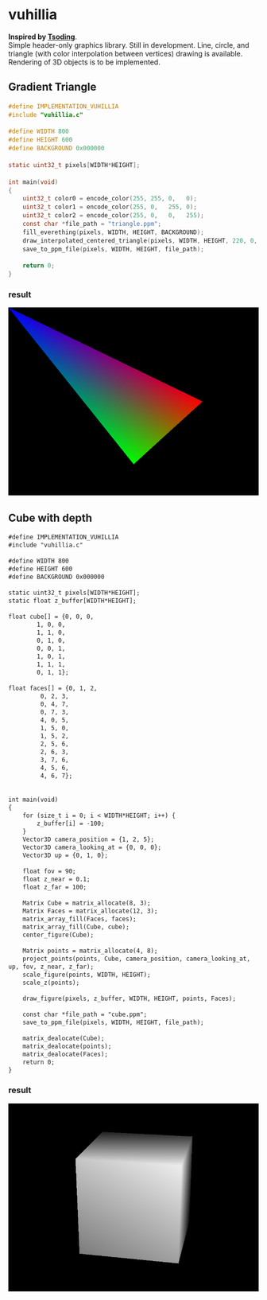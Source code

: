 # vuhillia
**Inspired by [Tsoding](https://github.com/tsoding)**.<br >Simple header-only graphics library. Still in development. Line, circle, and triangle (with color interpolation between vertices) drawing is available. Rendering of 3D objects is to be implemented. 

## Gradient Triangle
```c
#define IMPLEMENTATION_VUHILLIA
#include "vuhillia.c"

#define WIDTH 800
#define HEIGHT 600
#define BACKGROUND 0x000000

static uint32_t pixels[WIDTH*HEIGHT];

int main(void)
{
	uint32_t color0 = encode_color(255, 255, 0,   0);
	uint32_t color1 = encode_color(255, 0,   255, 0);
	uint32_t color2 = encode_color(255, 0,   0,   255);
	const char *file_path = "triangle.ppm";
	fill_everething(pixels, WIDTH, HEIGHT, BACKGROUND);
	draw_interpolated_centered_triangle(pixels, WIDTH, HEIGHT, 220, 0, 0, -200, -400, 300, color0, color1, color2);
	save_to_ppm_file(pixels, WIDTH, HEIGHT, file_path);

	return 0;
}
```

### result
![alt text](https://github.com/tubulocristate/vuhillia/blob/main/triangle.jpg?raw=true)

## Cube with depth
```
#define IMPLEMENTATION_VUHILLIA
#include "vuhillia.c"

#define WIDTH 800
#define HEIGHT 600
#define BACKGROUND 0x000000

static uint32_t pixels[WIDTH*HEIGHT];
static float z_buffer[WIDTH*HEIGHT];

float cube[] = {0, 0, 0,
		1, 0, 0,
		1, 1, 0,
		0, 1, 0,
		0, 0, 1,
		1, 0, 1,
		1, 1, 1,
		0, 1, 1};

float faces[] = {0, 1, 2,
		 0, 2, 3,
		 0, 4, 7,
		 0, 7, 3,
		 4, 0, 5,
		 1, 5, 0,
		 1, 5, 2,
		 2, 5, 6,
		 2, 6, 3,
		 3, 7, 6,
		 4, 5, 6,
		 4, 6, 7};


int main(void)
{
	for (size_t i = 0; i < WIDTH*HEIGHT; i++) {
		z_buffer[i] = -100;
	}
	Vector3D camera_position = {1, 2, 5};
	Vector3D camera_looking_at = {0, 0, 0};
	Vector3D up = {0, 1, 0};
	
	float fov = 90;
	float z_near = 0.1;
	float z_far = 100;

	Matrix Cube = matrix_allocate(8, 3); 
	Matrix Faces = matrix_allocate(12, 3);
	matrix_array_fill(Faces, faces);
	matrix_array_fill(Cube, cube);
	center_figure(Cube);

	Matrix points = matrix_allocate(4, 8);
	project_points(points, Cube, camera_position, camera_looking_at, up, fov, z_near, z_far);
	scale_figure(points, WIDTH, HEIGHT);	
	scale_z(points);
	
	draw_figure(pixels, z_buffer, WIDTH, HEIGHT, points, Faces);

	const char *file_path = "cube.ppm";
	save_to_ppm_file(pixels, WIDTH, HEIGHT, file_path);
	
	matrix_dealocate(Cube);
	matrix_dealocate(points);
	matrix_dealocate(Faces);
	return 0;
}
```
### result
![alt text](https://github.com/tubulocristate/vuhillia/blob/main/cube.jpg?raw=true)

